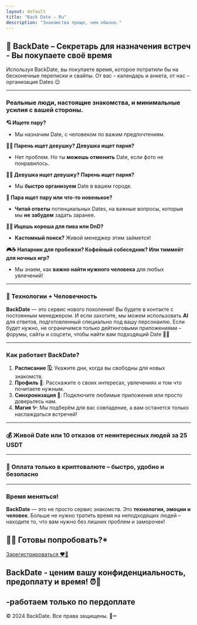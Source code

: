 ```yaml
---
layout: default
title: "Back Date – Ru"
description: "Знакомства проще, чем обычно."
---
```


## 🖤 BackDate – Секретарь для назначения встреч - Вы покупаете своё время

Используя BackDate, вы покупаете время, которое потратили бы на бесконечные переписки и свайпы. От вас – календарь и анкета, от нас – организация Dates 😉

---

### Реальные люди, настоящие знакомства, и минимальные усилия с вашей стороны.

**💘 Ищете пару?** 
- Мы назначим Date, с человеком по важим предпочтениям.

**👦👧 Парень ищет девушку? Девушка ищет парня?** 
- Нет проблем. Но ты **можешь отменить** Date, если фото не понравилось.

**🏳️‍🌈 Девушка ищет девушку? Парень ищет парня?** 
- Мы **быстро организуем** Date в вашем городе.

**💑 Пара ищет пару или что-то новенькое?** 
- **Читай ответы** потенциальных Dates, на важные вопросы, которые мы **не забудем** задать заранее.

**🎲🍻 Ищешь кореша для пива или DnD?** 
- **Кастомный поиск?** Живой менеджер этим займется!

**🎮☕ Напарник для пробежки? Кофейный собеседник? Или тиммейт для ночных игр?** 
- Мы знаем, как **важно найти нужного человека** для любых увлечений! 

---

### **🤖 Технологии + Человечность**

**BackDate** — это сервис нового поколения! Вы будете в контакте с постоянным менеджером. И если захотите, мы можем использовать **AI** для ответов, подготовленный специально под вашу персонаилю. Если будет нужно, не ограничимся только дейтинговыми приложениями – форумы, сайты и соцсети, чтобы найти вам подходящий Date 🖤✨


---

### **Как работает BackDate?**

1. **Расписание 🗓️**: Укажите дни, когда вы свободны для новых знакомств.
2. **Профиль 📝**: Расскажите о своих интересах, увлечениях и том что почитаете нужным.
3. **Синхронизация 🔄**: Подключите любимые приложения или просто доверьтесь нам.
4. **Магия ✨**: Мы подберём для вас совпадение, а вам останется только наслаждаться встречей!

---


### 💰 Живой Date или 10 отказов от неинтересных людей за **25 USDT**

---

### 🚀 Оплата **только в криптовалюте** – быстро, удобно и безопасно 

---

### **Время меняться!**

**BackDate** — это не просто сервис знакомств. Это **технологии, эмоции и человек**. Больше не нужно тратить время на неподходящих людей – находите то, что вам нужно без лишних проблем и заморочек!

## 🖤👄 Готовы попробовать?*

[Зарегистрироваться ❤️‍🔥](signup.html)


## BackDate - ценим вашу конфиденциальность, предоплату и время! ⏰🖤  
-работаем только по пердоплате
--

© 2024 BackDate. Все права защищены. 🖤⚰️
